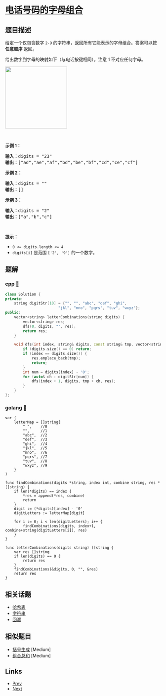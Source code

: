 
# [电话号码的字母组合](https://leetcode-cn.com/problems/letter-combinations-of-a-phone-number)

## 题目描述

<p>给定一个仅包含数字&nbsp;<code>2-9</code>&nbsp;的字符串，返回所有它能表示的字母组合。答案可以按 <strong>任意顺序</strong> 返回。</p>

<p>给出数字到字母的映射如下（与电话按键相同）。注意 1 不对应任何字母。</p>

<p><img src="https://assets.leetcode-cn.com/aliyun-lc-upload/uploads/2021/11/09/200px-telephone-keypad2svg.png" style="width: 200px;" /></p>

<p>&nbsp;</p>

<p><strong>示例 1：</strong></p>

<pre>
<strong>输入：</strong>digits = "23"
<strong>输出：</strong>["ad","ae","af","bd","be","bf","cd","ce","cf"]
</pre>

<p><strong>示例 2：</strong></p>

<pre>
<strong>输入：</strong>digits = ""
<strong>输出：</strong>[]
</pre>

<p><strong>示例 3：</strong></p>

<pre>
<strong>输入：</strong>digits = "2"
<strong>输出：</strong>["a","b","c"]
</pre>

<p>&nbsp;</p>

<p><strong>提示：</strong></p>

<ul>
	<li><code>0 &lt;= digits.length &lt;= 4</code></li>
	<li><code>digits[i]</code> 是范围 <code>['2', '9']</code> 的一个数字。</li>
</ul>


## 题解

### cpp [🔗](letter-combinations-of-a-phone-number.cpp) 
```cpp
class Solution {
private:
    string digitStr[10] = {"", "", "abc", "def", "ghi", 
                        "jkl", "mno", "pqrs", "tuv", "wxyz"};
public:
    vector<string> letterCombinations(string digits) {
        vector<string> res;
        dfs(0, digits, "", res);
        return res;
    }

    void dfs(int index, string& digits, const string& tmp, vector<string>& res) {
        if (digits.size() == 0) return;
        if (index == digits.size()) {
            res.emplace_back(tmp);
            return;
        }
        int num = digits[index] - '0';
        for (auto& ch : digitStr[num]) {
            dfs(index + 1, digits, tmp + ch, res);
        }
    }
};
```
### golang [🔗](letter-combinations-of-a-phone-number.go) 
```golang
var (
	letterMap = []string{
		" ",    //0
		"",     //1
		"abc",  //2
		"def",  //3
		"ghi",  //4
		"jkl",  //5
		"mno",  //6
		"pqrs", //7
		"tuv",  //8
		"wxyz", //9
	}
)

func findCombinations(digits *string, index int, combine string, res *[]string) {
	if len(*digits) == index {
		*res = append(*res, combine)
		return
	}
	digit := (*digits)[index] - '0'
	digitLetters := letterMap[digit]

	for i := 0; i < len(digitLetters); i++ {
		findCombinations(digits, index+1, combine+string(digitLetters[i]), res)
	}
}

func letterCombinations(digits string) []string {
	var res []string
	if len(digits) == 0 {
		return res
	}
	findCombinations(&digits, 0, "", &res)
	return res
}
```


## 相关话题

- [哈希表](../../tags/hash-table.md) 
- [字符串](../../tags/string.md) 
- [回溯](../../tags/backtracking.md) 


## 相似题目

- [括号生成](../generate-parentheses/README.md)  [Medium] 
- [组合总和](../combination-sum/README.md)  [Medium] 


## Links

- [Prev](../3sum/README.md) 
- [Next](../remove-nth-node-from-end-of-list/README.md) 

